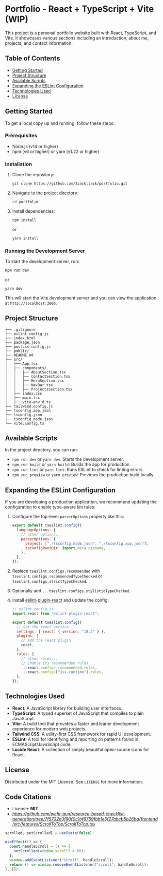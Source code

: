 # Portfolio - React + TypeScript + Vite (WIP)

This project is a personal portfolio website built with React, TypeScript, and Vite. It showcases various sections including an introduction, about me, projects, and contact information.

## Table of Contents

- [Getting Started](#getting-started)
- [Project Structure](#project-structure)
- [Available Scripts](#available-scripts)
- [Expanding the ESLint Configuration](#expanding-the-eslint-configuration)
- [Technologies Used](#technologies-used)
- [License](#license)

## Getting Started

To get a local copy up and running, follow these steps:

### Prerequisites

- Node.js (v14 or higher)
- npm (v6 or higher) or yarn (v1.22 or higher)

### Installation

1. Clone the repository:
   ```sh
   git clone https://github.com/Zzackllack/portfolio.git
   ```
2. Navigate to the project directory:
   ```sh
   cd portfolio
   ```
3. Install dependencies:
   ```sh
   npm install
   ```
   or
   ```sh
   yarn install
   ```

### Running the Development Server

To start the development server, run:

```sh
npm run dev
```

or

```sh
yarn dev
```

This will start the Vite development server and you can view the application at `http://localhost:3000`.

## Project Structure

```
├── .gitignore
├── eslint.config.js
├── index.html
├── package.json
├── postcss.config.js
├── public/
├── README.md
├── src/
│   ├── App.tsx
│   ├── components/
│   │   ├── AboutSection.tsx
│   │   ├── ContactSection.tsx
│   │   ├── HeroSection.tsx
│   │   ├── NavBar.tsx
│   │   ├── ProjectsSection.tsx
│   ├── index.css
│   ├── main.tsx
│   ├── vite-env.d.ts
├── tailwind.config.js
├── tsconfig.app.json
├── tsconfig.json
├── tsconfig.node.json
└── vite.config.ts
```

## Available Scripts

In the project directory, you can run:

- `npm run dev` or `yarn dev`: Starts the development server.
- `npm run build` or `yarn build`: Builds the app for production.
- `npm run lint` or `yarn lint`: Runs ESLint to check for linting errors.
- `npm run preview` or `yarn preview`: Previews the production build locally.

## Expanding the ESLint Configuration

If you are developing a production application, we recommend updating the configuration to enable type-aware lint rules:

1. Configure the top-level `parserOptions` property like this:

   ```js
   export default tseslint.config({
     languageOptions: {
       // other options...
       parserOptions: {
         project: ["./tsconfig.node.json", "./tsconfig.app.json"],
         tsconfigRootDir: import.meta.dirname,
       },
     },
   });
   ```

2. Replace `tseslint.configs.recommended` with `tseslint.configs.recommendedTypeChecked` or `tseslint.configs.strictTypeChecked`.
3. Optionally add `...tseslint.configs.stylisticTypeChecked`.
4. Install [eslint-plugin-react](https://github.com/jsx-eslint/eslint-plugin-react) and update the config:

   ```js
   // eslint.config.js
   import react from "eslint-plugin-react";

   export default tseslint.config({
     // Set the react version
     settings: { react: { version: "18.3" } },
     plugins: {
       // Add the react plugin
       react,
     },
     rules: {
       // other rules...
       // Enable its recommended rules
       ...react.configs.recommended.rules,
       ...react.configs["jsx-runtime"].rules,
     },
   });
   ```

## Technologies Used

- **React**: A JavaScript library for building user interfaces.
- **TypeScript**: A typed superset of JavaScript that compiles to plain JavaScript.
- **Vite**: A build tool that provides a faster and leaner development experience for modern web projects.
- **Tailwind CSS**: A utility-first CSS framework for rapid UI development.
- **ESLint**: A tool for identifying and reporting on patterns found in ECMAScript/JavaScript code.
- **Lucide React**: A collection of simply beautiful open-source icons for React.

## License

Distributed under the MIT License. See `LICENSE` for more information.

## Code Citations

- License: **MIT**
- *https://github.com/wchr-aun/resource-based-checklist-generation/tree/7f5702a3f90f0c1bf6759fbb1e5f27abcb5b26ba/frontend/src/features/ScrollToTop/ScrollToTop.tsx*

```js
scrolled, setScrolled] = useState(false);

useEffect(() => {
  const handleScroll = () => {
    setScrolled(window.scrollY > 50);
  };
  window.addEventListener("scroll", handleScroll);
  return () => window.removeEventListener("scroll", handleScroll);
}, []);
```
